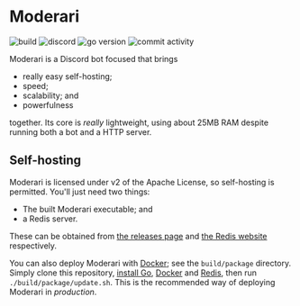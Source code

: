 # Moderari

![build](https://github.com/fjah/Moderari/workflows/Go/badge.svg) ![discord](https://img.shields.io/discord/714026885390008401) ![go version](https://img.shields.io/github/go-mod/go-version/fjah/Moderari) ![commit activity](https://img.shields.io/github/commit-activity/m/fjah/Moderari)

Moderari is a Discord bot focused that brings

- really easy self-hosting;
- speed;
- scalability; and
- powerfulness

together. Its core is *really* lightweight, using about 25MB RAM despite running both a bot and a HTTP server.

## Self-hosting

Moderari is licensed under v2 of the Apache License, so self-hosting is permitted. You'll just need two things:

- The built Moderari executable; and
- a Redis server.

These can be obtained from [the releases page](https://github.com/fjah/Moderari/releases) and [the Redis website](https://redis.io) respectively.

You can also deploy Moderari with [Docker](https://docker.io); see the `build/package` directory. Simply clone this repository, [install Go](https://golang.org), [Docker](https://docker.io) and [Redis](https://redis.io), then run `./build/package/update.sh`. This is the recommended way of deploying Moderari in *production*.